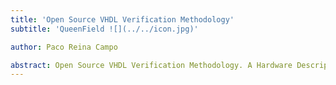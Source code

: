 ```yaml
---
title: 'Open Source VHDL Verification Methodology'
subtitle: 'QueenField ![](../../icon.jpg)'

author: Paco Reina Campo

abstract: Open Source VHDL Verification Methodology. A Hardware Description Language (HDL) is a specialized computer language used to describe the structure and behavior of digital logic circuits. It allows for the synthesis of a HDL into a netlist, which can then be synthesized, placed and routed to produce the set of masks used to create an integrated circuit.
---
```

